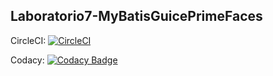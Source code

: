 ## Laboratorio7-MyBatisGuicePrimeFaces

CircleCI: [![CircleCI](https://circleci.com/gh/CarlosCL98/Laboratorio7-MyBatisGuicePrimeFaces.svg?style=svg)](https://circleci.com/gh/CarlosCL98/Laboratorio7-MyBatisGuicePrimeFaces)

Codacy: [![Codacy Badge](https://api.codacy.com/project/badge/Grade/d178414655e74e828c6bf88f5215eb25)](https://www.codacy.com/app/CarlosCL98/Laboratorio7-MyBatisGuicePrimeFaces?utm_source=github.com&amp;utm_medium=referral&amp;utm_content=CarlosCL98/Laboratorio7-MyBatisGuicePrimeFaces&amp;utm_campaign=Badge_Grade)

